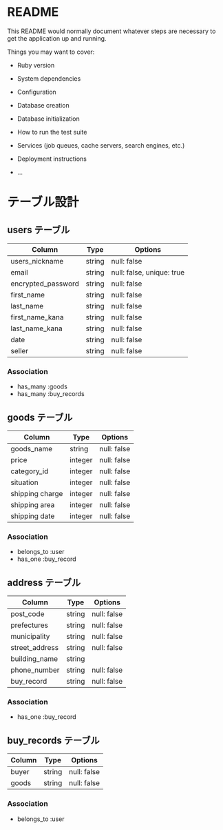 # README

This README would normally document whatever steps are necessary to get the
application up and running.

Things you may want to cover:

* Ruby version

* System dependencies

* Configuration

* Database creation

* Database initialization

* How to run the test suite

* Services (job queues, cache servers, search engines, etc.)

* Deployment instructions

* ...

# テーブル設計

## users テーブル

| Column             | Type   | Options                   |
| ------------------ | ------ | --------------------------|
| users_nickname     | string | null: false               |
| email              | string | null: false, unique: true |
| encrypted_password | string | null: false               |
| first_name         | string | null: false               |
| last_name          | string | null: false               |
| first_name_kana    | string | null: false               |
| last_name_kana     | string | null: false               |
| date               | string | null: false               |
| seller             | string | null: false              |

### Association

- has_many :goods
- has_many :buy_records

## goods テーブル

| Column             | Type     | Options                  |
| -------------------| -------- | -------------------------|
| goods_name         | string   | null: false              |
| price              | integer  | null: false              |
| category_id        | integer  | null: false              |
| situation          | integer  | null: false              |
| shipping charge    | integer  | null: false              |
| shipping area      | integer  | null: false              |
| shipping date      | integer  | null: false              |

### Association

- belongs_to :user
- has_one :buy_record

## address テーブル

| Column             | Type    | Options                  |
| -------------------| --------| -------------------------|
| post_code          | string  | null: false              |
| prefectures        | string  | null: false              |
| municipality       | string  | null: false              |
| street_address     | string  | null: false              |
| building_name      | string  |              |
| phone_number       | string  | null: false              |
| buy_record         | string  | null: false              |


### Association
- has_one :buy_record

## buy_records テーブル

| Column             | Type    | Options                  |
| -------------------| --------| -------------------------|
| buyer              | string  | null: false              |
| goods              | string  | null: false              |

### Association
- belongs_to :user